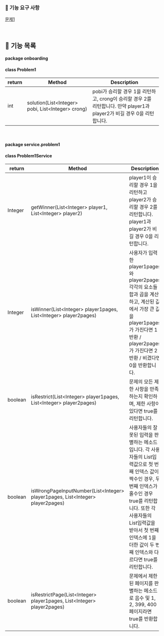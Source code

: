 ### 🚀 기능 요구 사항

[문제1](../PROBLEM1.md)

<br>

## 📃 기능 목록

#### package onboarding

#### class Problem1

| return | Method                                              | Description                                                  |
| ------ | --------------------------------------------------- | ------------------------------------------------------------ |
| int    | solution(List\<Integer> pobi, List\<Integer> crong) | pobi가 승리할 경우 1을 리턴하고, crong이 승리할 경우 2를 리턴합니다. 만약 player1과 player2가 비길 경우 0을 리턴합니다. |

<br>

#### package service.problem1

#### class Problem1Service

| return  | Method                                                       | Description                                                  |
| ------- | ------------------------------------------------------------ | ------------------------------------------------------------ |
| Integer | getWinner(List\<Integer> player1, List\<Integer> player2)    | player1이 승리할 경우 1을 리턴하고 player2가 승리할 경우 2를 리턴합니다. player1과 player2가 비길 경우 0을 리턴합니다. |
| Integer | isWinner(List\<Integer> player1pages, List\<Integer> player2pages) | 사용자가 입력한 player1pages와 player2pages 각각의 요소들 합과 곱을 계산하고, 계산된 값에서 가장 큰 값을 player1pages가 가진다면 1 반환 / player2pages가 가진다면 2반환 / 비겼다면 0을 반환합니다. |
| boolean | isRestrict(List\<Integer> player1pages, List\<Integer> player2pages) | 문제의 모든 제한 사항을 만족하는지 확인하며, 제한 사항이 있다면 true를 리턴합니다. |
| boolean | isWrongPageInputNumber(List\<Integer> player1pages, List\<Integer> player2pages) | 사용자들의 잘못된 입력을 판별하는 메소드입니다. 각 사용자들의 List입력값으로 첫 번째 인덱스 값이 짝수인 경우, 두 번째 인덱스가 홀수인 경우 true를 리턴합니다. 또한 각 사용자들의 List입력값을 받아서 첫 번째 인덱스에 1을 더한 값이 두 번째 인덱스와 다르다면 true를 리턴합니다. |
| boolean | isRestrictPage(List\<Integer> player1pages, List\<Integer> player2pages) | 문제에서 제한된 페이지를 판별하는 메소드로 음수 및 1, 2, 399, 400페이지라면 true를 반환합니다. |
